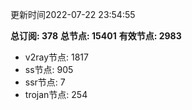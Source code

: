 更新时间2022-07-22 23:54:55

**总订阅: 378**
**总节点: 15401**
**有效节点: 2983**
- v2ray节点: 1817
- ss节点: 905
- ssr节点: 7
- trojan节点: 254
